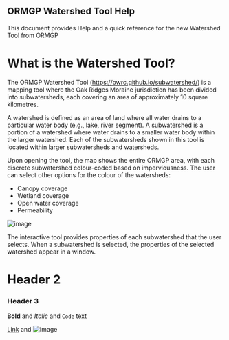 ## ORMGP Watershed Tool Help

This document provides Help and a quick reference for the new Watershed Tool from ORMGP

# What is the Watershed Tool?

The ORMGP Watershed Tool (https://owrc.github.io/subwatershed/) is a mapping tool where the Oak Ridges Moraine jurisdiction has been divided into subwatersheds, each covering an area of approximately 10 square kilometres.

A watershed is defined as an area of land where all water drains to a particular water body (e.g., lake, river segment).  A subwatershed is a portion of a watershed where water drains to a smaller water body within the larger watershed. Each of the subwatersheds shown in this tool is located within larger subwatersheds and watersheds.  

Upon opening the tool, the map shows the entire ORMGP area, with each discrete subwatershed colour-coded based on imperviousness. The user can select other options for the colour of the watersheds: 
- Canopy coverage 
- Wetland coverage 
- Open water coverage 
- Permeability 

![image](https://user-images.githubusercontent.com/92586150/156654342-6c254d62-6082-45bc-a6b2-1f317f5ebdc7.png)

The interactive tool provides properties of each subwatershed that the user selects.  When a subwatershed is selected, the properties of the selected watershed appear in a window.  

# Header 2
### Header 3


**Bold** and _Italic_ and `Code` text

[Link](url) and ![Image](src)
```

